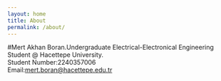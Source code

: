 ```yaml
---
layout: home
title: About
permalink: /about/
---
```


#Mert Akhan Boran.Undergraduate Electrical-Electronical Engineering Student @ Hacettepe University.\
Student Number:2240357006\
Email:mert.boran@hacettepe.edu.tr
